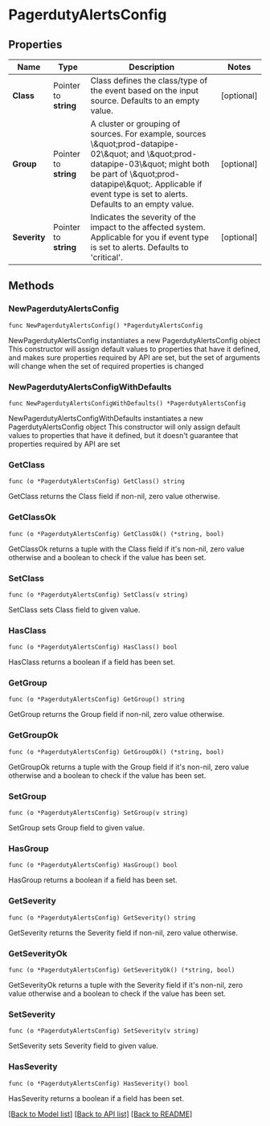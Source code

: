 # PagerdutyAlertsConfig

## Properties

Name | Type | Description | Notes
------------ | ------------- | ------------- | -------------
**Class** | Pointer to **string** | Class defines the class/type of the event based on the input source. Defaults to an empty value. | [optional] 
**Group** | Pointer to **string** | A cluster or grouping of sources. For example, sources \\\&quot;prod-datapipe-02\\\&quot; and \\\&quot;prod-datapipe-03\\\&quot; might both be part of \\\&quot;prod-datapipe\\\&quot;. Applicable if event type is set to alerts. Defaults to an empty value. | [optional] 
**Severity** | Pointer to **string** | Indicates the severity of the impact to the affected system. Applicable for you if event type is set to alerts. Defaults to &#39;critical&#39;. | [optional] 

## Methods

### NewPagerdutyAlertsConfig

`func NewPagerdutyAlertsConfig() *PagerdutyAlertsConfig`

NewPagerdutyAlertsConfig instantiates a new PagerdutyAlertsConfig object
This constructor will assign default values to properties that have it defined,
and makes sure properties required by API are set, but the set of arguments
will change when the set of required properties is changed

### NewPagerdutyAlertsConfigWithDefaults

`func NewPagerdutyAlertsConfigWithDefaults() *PagerdutyAlertsConfig`

NewPagerdutyAlertsConfigWithDefaults instantiates a new PagerdutyAlertsConfig object
This constructor will only assign default values to properties that have it defined,
but it doesn't guarantee that properties required by API are set

### GetClass

`func (o *PagerdutyAlertsConfig) GetClass() string`

GetClass returns the Class field if non-nil, zero value otherwise.

### GetClassOk

`func (o *PagerdutyAlertsConfig) GetClassOk() (*string, bool)`

GetClassOk returns a tuple with the Class field if it's non-nil, zero value otherwise
and a boolean to check if the value has been set.

### SetClass

`func (o *PagerdutyAlertsConfig) SetClass(v string)`

SetClass sets Class field to given value.

### HasClass

`func (o *PagerdutyAlertsConfig) HasClass() bool`

HasClass returns a boolean if a field has been set.

### GetGroup

`func (o *PagerdutyAlertsConfig) GetGroup() string`

GetGroup returns the Group field if non-nil, zero value otherwise.

### GetGroupOk

`func (o *PagerdutyAlertsConfig) GetGroupOk() (*string, bool)`

GetGroupOk returns a tuple with the Group field if it's non-nil, zero value otherwise
and a boolean to check if the value has been set.

### SetGroup

`func (o *PagerdutyAlertsConfig) SetGroup(v string)`

SetGroup sets Group field to given value.

### HasGroup

`func (o *PagerdutyAlertsConfig) HasGroup() bool`

HasGroup returns a boolean if a field has been set.

### GetSeverity

`func (o *PagerdutyAlertsConfig) GetSeverity() string`

GetSeverity returns the Severity field if non-nil, zero value otherwise.

### GetSeverityOk

`func (o *PagerdutyAlertsConfig) GetSeverityOk() (*string, bool)`

GetSeverityOk returns a tuple with the Severity field if it's non-nil, zero value otherwise
and a boolean to check if the value has been set.

### SetSeverity

`func (o *PagerdutyAlertsConfig) SetSeverity(v string)`

SetSeverity sets Severity field to given value.

### HasSeverity

`func (o *PagerdutyAlertsConfig) HasSeverity() bool`

HasSeverity returns a boolean if a field has been set.


[[Back to Model list]](../README.md#documentation-for-models) [[Back to API list]](../README.md#documentation-for-api-endpoints) [[Back to README]](../README.md)


